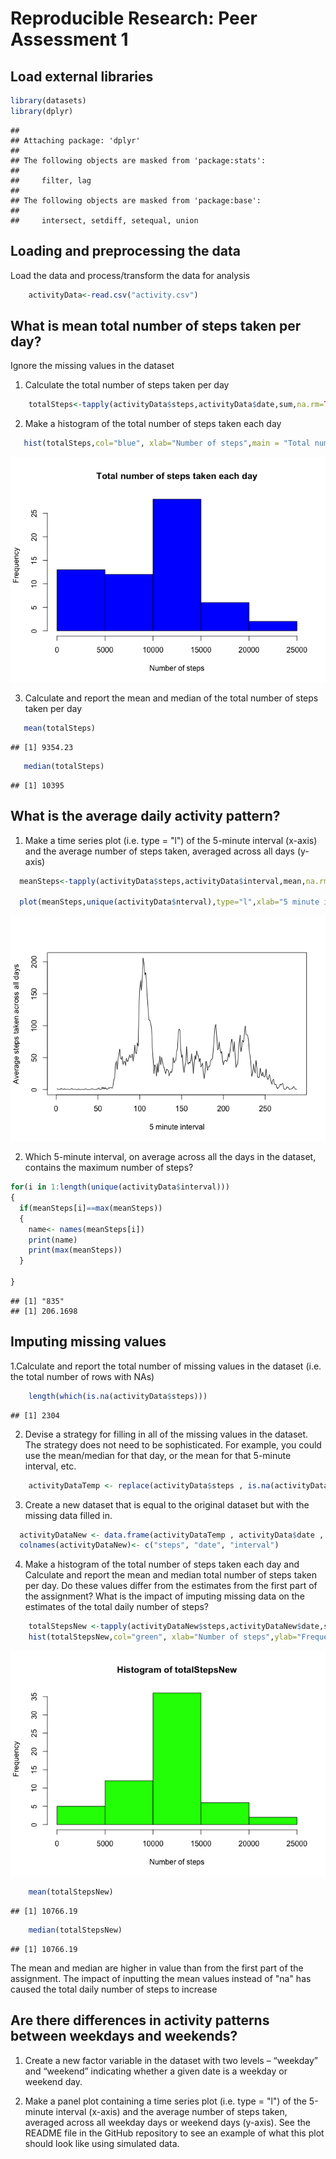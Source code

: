 # Reproducible Research: Peer Assessment 1

## Load external libraries

```r
library(datasets)
library(dplyr)
```

```
## 
## Attaching package: 'dplyr'
## 
## The following objects are masked from 'package:stats':
## 
##     filter, lag
## 
## The following objects are masked from 'package:base':
## 
##     intersect, setdiff, setequal, union
```

## Loading and preprocessing the data
Load the data and process/transform the data for analysis


```r
    activityData<-read.csv("activity.csv")
```


## What is mean total number of steps taken per day?
Ignore the missing values in the dataset

1. Calculate the total number of steps taken per day

```r
    totalSteps<-tapply(activityData$steps,activityData$date,sum,na.rm=TRUE)
```

2. Make a histogram of the total number of steps taken each day

```r
   hist(totalSteps,col="blue", xlab="Number of steps",main = "Total number of steps taken each day")
```

![](PA1_template_files/figure-html/unnamed-chunk-4-1.png) 

3. Calculate and report the mean and median of the total number of steps taken per day

```r
   mean(totalSteps)
```

```
## [1] 9354.23
```

```r
   median(totalSteps)
```

```
## [1] 10395
```

## What is the average daily activity pattern?
1. Make a time series plot (i.e. type = "l") of the 5-minute interval (x-axis) and the average number of steps taken, averaged across all days (y-axis)

```r
  meanSteps<-tapply(activityData$steps,activityData$interval,mean,na.rm=TRUE)
  
  plot(meanSteps,unique(activityData$nterval),type="l",xlab="5 minute interval",ylab="Average steps taken across all days")
```

![](PA1_template_files/figure-html/unnamed-chunk-6-1.png) 

2. Which 5-minute interval, on average across all the days in the dataset, contains the maximum number of steps?

```r
for(i in 1:length(unique(activityData$interval)))
{
  if(meanSteps[i]==max(meanSteps))
  {
    name<- names(meanSteps[i])
    print(name)
    print(max(meanSteps))
  }
  
}
```

```
## [1] "835"
## [1] 206.1698
```

## Imputing missing values
1.Calculate and report the total number of missing values in the dataset (i.e. the total number of rows with NAs)

```r
    length(which(is.na(activityData$steps)))
```

```
## [1] 2304
```

2. Devise a strategy for filling in all of the missing values in the dataset. The strategy does not need to be sophisticated. For example, you could use the mean/median for that day, or the mean for that 5-minute interval, etc.

```r
    activityDataTemp <- replace(activityData$steps , is.na(activityData$steps) , mean(meanSteps))
```

3. Create a new dataset that is equal to the original dataset but with the missing data filled in.

```r
  activityDataNew <- data.frame(activityDataTemp , activityData$date , activityData$interval)
  colnames(activityDataNew)<- c("steps", "date", "interval")
```

4. Make a histogram of the total number of steps taken each day and Calculate and report the mean and median total number of steps taken per day. Do these values differ from the estimates from the first part of the assignment? What is the impact of imputing missing data on the estimates of the total daily number of steps?

```r
    totalStepsNew <-tapply(activityDataNew$steps,activityDataNew$date,sum,na.rm=TRUE)
    hist(totalStepsNew,col="green", xlab="Number of steps",ylab="Frequency")
```

![](PA1_template_files/figure-html/unnamed-chunk-11-1.png) 

```r
    mean(totalStepsNew)
```

```
## [1] 10766.19
```

```r
    median(totalStepsNew)
```

```
## [1] 10766.19
```
The mean and median are higher in value than from the first part of the assignment. The impact of inputting the mean values
instead of "na" has caused the total daily number of steps to increase

## Are there differences in activity patterns between weekdays and weekends?
1. Create a new factor variable in the dataset with two levels – “weekday” and “weekend” indicating whether a given date is a weekday or weekend day.

2. Make a panel plot containing a time series plot (i.e. type = "l") of the 5-minute interval (x-axis) and the average number of steps taken, averaged across all weekday days or weekend days (y-axis). See the README file in the GitHub repository to see an example of what this plot should look like using simulated data.

